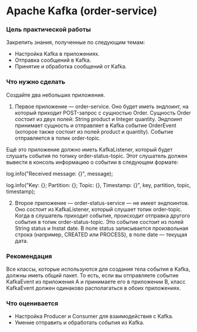 # Apache Kafka (order-service)

### Цель практической работы

Закрепить знания, полученные по следующим темам:

- Настройка Kafka в приложениях. 
-  Отправка сообщений в Kafka. 
- Принятие и обработка сообщений от Kafka. 

### Что нужно сделать 

Создайте два небольших приложения. 

1) Первое приложение — order-service. Оно будет иметь эндпоинт, на который приходит POST-запрос с сущностью Order. Сущность Order состоит из двух полей: String product и Integer quantity. Эндпоинт принимает сущность и отправляет в Kafka событие OrderEvent (которое также состоит из полей product и quantity). Событие отправляется в топик order-topic.

Ещё это приложение должно иметь KafkaListener, который будет слушать события по топику order-status-topic. Этот слушатель должен вывести в консоль информацию о событии в следующем формате: 

log.info("Received message: {}", message); 

log.info("Key: {}; Partition: {}; Topic: {}, Timestamp: {}", key, partition, topic, timestamp);

2) Второе приложение — order-status-service — не имеет эндпоинтов. Оно состоит из KafkaListener, который слушает топик order-topic. Когда в слушатель приходит событие, происходит отправка другого события в топик  order-status-topic. Это событие состоит из полей String status и Instat date. В поле status записывается произвольная строка (например, CREATED или PROCESS), в поле date — текущая дата.

### Рекомендация

Все классы, которые используются для создания тела события в Kafka, должны иметь общий пакет. То есть, если вы отправляете событие KafkaEvent из приложения A и принимаете его в приложении B, класс KafkaEvent должен одинаково располагаться в обоих приложениях. 


### Что оценивается
- Настройка Producer и Consumer для взаимодействия с Kafka. 
- Умение отправить и обработать события из Kafka.
